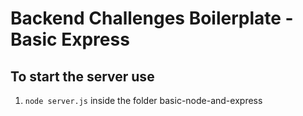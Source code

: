 # Backend Challenges Boilerplate - Basic Express

## To start the server use
1. `node server.js` inside the folder basic-node-and-express
